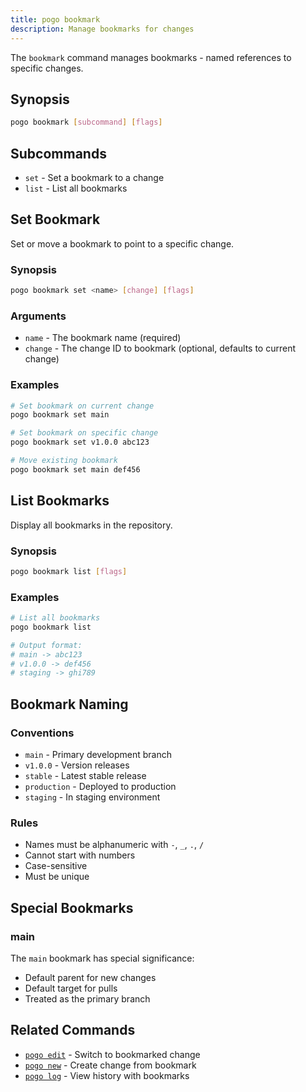 ```yaml
---
title: pogo bookmark
description: Manage bookmarks for changes
---
```


The `bookmark` command manages bookmarks - named references to specific changes.

## Synopsis

```bash
pogo bookmark [subcommand] [flags]
```

## Subcommands

- `set` - Set a bookmark to a change
- `list` - List all bookmarks

## Set Bookmark

Set or move a bookmark to point to a specific change.

### Synopsis

```bash
pogo bookmark set <name> [change] [flags]
```

### Arguments

- `name` - The bookmark name (required)
- `change` - The change ID to bookmark (optional, defaults to current change)

### Examples

```bash
# Set bookmark on current change
pogo bookmark set main

# Set bookmark on specific change
pogo bookmark set v1.0.0 abc123

# Move existing bookmark
pogo bookmark set main def456
```

## List Bookmarks

Display all bookmarks in the repository.

### Synopsis

```bash
pogo bookmark list [flags]
```

### Examples

```bash
# List all bookmarks
pogo bookmark list

# Output format:
# main -> abc123
# v1.0.0 -> def456
# staging -> ghi789
```

## Bookmark Naming

### Conventions

- `main` - Primary development branch
- `v1.0.0` - Version releases
- `stable` - Latest stable release
- `production` - Deployed to production
- `staging` - In staging environment

### Rules

- Names must be alphanumeric with `-`, `_`, `.`, `/`
- Cannot start with numbers
- Case-sensitive
- Must be unique

## Special Bookmarks

### main

The `main` bookmark has special significance:
- Default parent for new changes
- Default target for pulls
- Treated as the primary branch

## Related Commands

- [`pogo edit`](/reference/edit) - Switch to bookmarked change
- [`pogo new`](/reference/new) - Create change from bookmark
- [`pogo log`](/reference/log) - View history with bookmarks